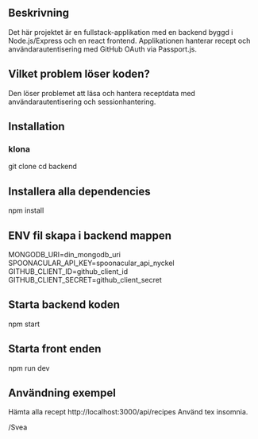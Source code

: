 ## Beskrivning
Det här projektet är en fullstack-applikation med en backend byggd i Node.js/Express och en react frontend. Applikationen hanterar recept och användarautentisering med GitHub OAuth via Passport.js.

## Vilket problem löser koden?
Den löser problemet att läsa och hantera receptdata med användarautentisering och sessionhantering.

## Installation

### klona
git clone 
cd backend

## Installera alla dependencies
npm install

## ENV fil skapa i backend mappen
MONGODB_URI=din_mongodb_uri
SPOONACULAR_API_KEY=spoonacular_api_nyckel
GITHUB_CLIENT_ID=github_client_id
GITHUB_CLIENT_SECRET=github_client_secret

## Starta backend koden 
npm start

## Starta front enden
npm run dev

## Användning exempel
Hämta alla recept http://localhost:3000/api/recipes
Använd tex insomnia.

/Svea
